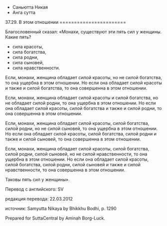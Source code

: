 









* Саньютта Никая
* Анга сутта


37\.29\. В этом отношении
\=\=\=\=\=\=\=\=\=\=\=\=\=\=\=\=\=\=\=\=\=\=\=



Благословенный сказал: «Монахи, существуют эти пять сил у женщины\. Какие пять?


* сила красоты,
* сила богатства,
* сила родни,
* сила сыновей,
* сила нравственности\.


Если, монахи, женщина обладает силой красоты, но не силой богатства, то она ущербна в этом отношении\. Но если она обладает силой красоты и также и силой богатства, то она совершенна в этом отношении\.


Если, монахи, женщина обладает силой красоты и силой богатства, но не обладает силой родни, то она ущербна в этом отношении\. Но если она обладает силой красоты, силой богатства и также и силой родни, то она совершенна в этом отношении\.


Если, монахи, женщина обладает силой красоты, силой богатства, силой родни, но не силой сыновей, то она ущербна в этом отношении\. Но если она обладает силой красоты, силой богатства, силой родни и также и силой сыновей, то она совершенна в этом отношении\.


Если, монахи, женщина обладает силой красоты, силой богатства, силой родни, силой сыновей, но не силой нравственности, то она ущербна в этом отношении\. Но если она обладает силой красоты, силой богатства, силой родни, силой сыновей и также и силой нравственности, то она совершенна в этом отношении\.


Таковы пять сил у женщины»\.



Перевод с английского: SV


редакция перевода: 22\.03\.2012


источник: Samyutta Nikaya by Bhikkhu Bodhi, p\. 1290


Prepared for SuttaCentral by Aminah Borg\-Luck\.






